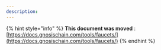 ```yaml
---
description:
---
```


{% hint style="info" %}
**This document was moved**
: [https://docs.gnosischain.com/tools/faucets/](https://docs.gnosischain.com/tools/faucets/)
{% endhint %}